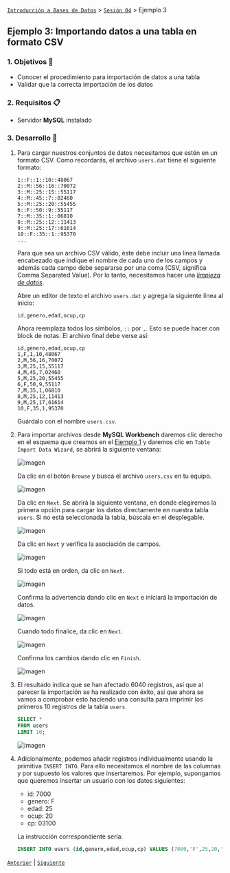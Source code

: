 [`Introducción a Bases de Datos`](../../README.md) > [`Sesión 04`](../Readme.md) > Ejemplo 3

## Ejemplo 3: 	Importando datos a una tabla en formato CSV

### 1. Objetivos :dart:
 - Conocer el procedimiento para importación de datos a una tabla
 - Validar que la correcta importación de los datos

### 2. Requisitos :clipboard:
 - Servidor __MySQL__ instalado

### 3. Desarrollo :rocket:
1. Para cargar nuestros conjuntos de datos necesitamos que estén en un formato CSV. Como recordarás, el archivo `users.dat` tiene el siguiente formato:

   ```
   1::F::1::10::48067
   2::M::56::16::70072
   3::M::25::15::55117
   4::M::45::7::02460
   5::M::25::20::55455
   6::F::50::9::55117
   7::M::35::1::06810
   8::M::25::12::11413
   9::M::25::17::61614
   10::F::35::1::95370
   ...
   ``` 

   Para que sea un archivo CSV válido, éste debe incluir una línea llamada encabezado que indique el nombre de cada uno de los campos y además cada campo debe separarse por una coma (CSV, significa Comma Separated Value). Por lo tanto, necesitamos hacer una [*limpieza de datos*](https://es.wikipedia.org/wiki/Limpieza_de_datos).

   Abre un editor de texto el archivo `users.dat` y agrega la siguiente línea al inicio:

   ```
   id,genero,edad,ocup,cp
   ```

   Ahora reemplaza todos los símbolos, `::` por `,`. Esto se puede hacer con block de notas. El archivo final debe verse así:

   ```
   id,genero,edad,ocup,cp
   1,F,1,10,48067
   2,M,56,16,70072
   3,M,25,15,55117
   4,M,45,7,02460
   5,M,25,20,55455
   6,F,50,9,55117
   7,M,35,1,06810
   8,M,25,12,11413
   9,M,25,17,61614
   10,F,35,1,95370
   ```

   Guárdalo con el nombre `users.csv`.

1. Para importar archivos desde __MySQL Workbench__ daremos clic derecho en el esquema que creamos en el [Ejemplo 1](../Ejemplo-01/Readme.md) y daremos clic en `Table Import Data Wizard`, se abrirá la siguiente ventana:
   
   ![imagen](imagenes/s7e31.png)
   
   Da clic en el botón `Browse` y busca el archivo `users.csv` en tu equipo.
   
   ![imagen](imagenes/s7e32.png)
   
   Da clic en `Next`. Se abrirá la siguiente ventana, en donde elegiremos la primera opción para cargar los datos directamente en nuestra tabla `users`. Si no está seleccionada la tabla, búscala en el desplegable.
   
   ![imagen](imagenes/s7e33.png)
   
   Da clic en `Next` y verifica la asociación de campos.
   
   ![imagen](imagenes/s7e34.png)
   
   Si todo está en orden, da clic en `Next`.
   
   ![imagen](imagenes/s7e35.png)
   
   Confirma la advertencia dando clic en `Next` e iniciará la importación de datos.
   
   ![imagen](imagenes/s7e36.png)   

   Cuando todo finalice, da clic en `Next`.

   ![imagen](imagenes/s7e37.png)

   Confirma los cambios dando clic en `Finish`.

   ![imagen](imagenes/s7e38.png)

1. El resultado indica que se han afectado 6040 registros, así que al parecer la importación se ha realizado con éxito, así que ahora se vamos a comprobar esto haciendo una consulta para imprimir los primeros 10 registros de la tabla `users`.

   ```sql
   SELECT *
   FROM users
   LIMIT 10;
   ```
   
   ![imagen](imagenes/s7e39.png)

1. Adicionalmente, podemos añadir registros individualmente usando la primitiva `INSERT INTO`. Para ello necesitamos el nombre de las columnas y por supuesto los valores que insertaremos. Por ejemplo, supongamos que queremos insertar un usuario con los datos siguientes:

   - id: 7000
   - genero: F
   - edad: 25
   - ocup: 20
   - cp: 03100

   La instrucción correspondiente sería:

   ```sql
   INSERT INTO users (id,genero,edad,ocup,cp) VALUES (7000,'F',25,20,'03100');   
   ```

[`Anterior`](../Readme.md) | [`Siguiente`](../Reto-02/Readme.md)      
